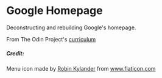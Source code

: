 # Google Homepage

Deconstructing and rebuilding Google's homepage.

From The Odin Project's [curriculum](http://www.theodinproject.com/courses/web-development-101/lessons/html-css)



##### Credit:

Menu icon made by [Robin Kylander](https://www.flaticon.com/authors/robin-kylander) from www.flaticon.com
